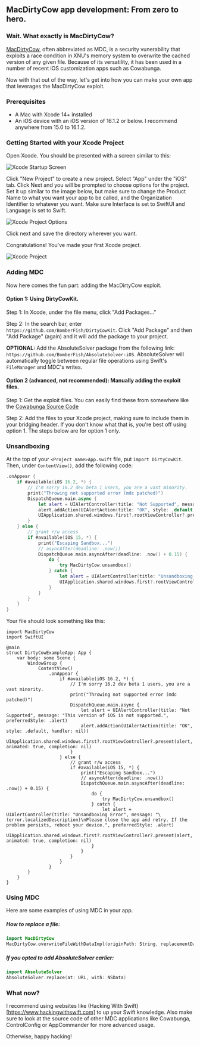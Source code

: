 ## MacDirtyCow app development: From zero to hero.

### Wait. What exactly is MacDirtyCow?
[MacDirtyCow](https://nvd.nist.gov/vuln/detail/CVE-2022-46689), often abbreviated as MDC, is a security vunerability that exploits a race condition in XNU's memory system to overwrite the cached version of any given file. Because of its versatility, it has been used in a number of recent iOS customization apps such as Cowabunga.

Now with that out of the way, let's get into how you can make your own app that leverages the MacDirtyCow exploit.


### Prerequisites

- A Mac with Xcode 14+ installed
- An iOS device with an iOS version of 16.1.2 or below. I recommend anywhere from 15.0 to 16.1.2.

### Getting Started with your Xcode Project

Open Xcode. You should be presented with a screen similar to this:

![Xcode Startup Screen](https://blog.bomberfish.ca/img/xcode-home.png)

Click "New Project" to create a new project. Select "App" under the "iOS" tab. Click Next and you will be prompted to choose options for the project. Set it up similar to the image below, but make sure to change the Product Name to what you want your app to be called, and the Organization Identifier to whatever you want. Make sure Interface is set to SwiftUI and Language is set to Swift.

![Xcode Project Options](https://blog.bomberfish.ca/img/xc-proj-opts.png)

Click next and save the directory wherever you want.

Congratulations! You've made your first Xcode project.

![Xcode Project](https://blog.bomberfish.ca/img/xc-starter.png)


### Adding MDC

Now here comes the fun part: adding the MacDirtyCow exploit.

#### Option 1: Using DirtyCowKit.

Step 1: In Xcode, under the file menu, click "Add Packages..."

Step 2: In the search bar, enter `https://github.com/BomberFish/DirtyCowKit`. Click "Add Package" and then "Add Package" (again) and it will add the package to your project.

**OPTIONAL:** Add the AbsoluteSolver package from the following link: `https://github.com/BomberFish/AbsoluteSolver-iOS`. AbsoluteSolver will automatically toggle between regular file operations using Swift's `FileManager` and MDC's writes.

#### Option 2 (advanced, not recommended): Manually adding the exploit files.

Step 1: Get the exploit files. You can easily find these from somewhere like the [Cowabunga Source Code](https://github.com/leminlimez/Cowabunga/tree/main/MacDirtyCowSwift/Exploit)

Step 2: Add the files to your Xcode project, making sure to include them in your bridging header. If you don't know what that is, you're best off using option 1. The steps below are for option 1 only.

### Unsandboxing

At the top of your `<Project name>App.swift` file, put `import DirtyCowKit`. Then, under `ContentView()`, add the following code:

```swift
.onAppear {
    if #available(iOS 16.2, *) {
        // I'm sorry 16.2 dev beta 1 users, you are a vast minority.
        print("Throwing not supported error (mdc patched)")
        DispatchQueue.main.async {
            let alert = UIAlertController(title: "Not Supported", message: "This version of iOS is not supported.", preferredStyle: .alert)
            alert.addAction(UIAlertAction(title: "OK", style: .default, handler: nil))
            UIApplication.shared.windows.first?.rootViewController?.present(alert, animated: true, completion: nil)
        }
    } else {
        // grant r/w access
        if #available(iOS 15, *) {
            print("Escaping Sandbox...")
            // asyncAfter(deadline: .now())
            DispatchQueue.main.asyncAfter(deadline: .now() + 0.15) {
                do {
                    try MacDirtyCow.unsandbox()
                } catch {
                    let alert = UIAlertController(title: "Unsandboxing Error", message: "\(error.localizedDescription)\nPlease close the app and retry. If the problem persists, reboot your device.", preferredStyle: .alert)
                    UIApplication.shared.windows.first?.rootViewController?.present(alert, animated: true, completion: nil)
                }
            }
        }
    }
} 
```


Your file should look something like this:

```
import MacDirtyCow
import SwiftUI

@main
struct DirtyCowExampleApp: App {
    var body: some Scene {
        WindowGroup {
            ContentView()
                .onAppear {
                    if #available(iOS 16.2, *) {
                        // I'm sorry 16.2 dev beta 1 users, you are a vast minority.
                        print("Throwing not supported error (mdc patched)")
                        DispatchQueue.main.async {
                            let alert = UIAlertController(title: "Not Supported", message: "This version of iOS is not supported.", preferredStyle: .alert)
                            alert.addAction(UIAlertAction(title: "OK", style: .default, handler: nil))
                            UIApplication.shared.windows.first?.rootViewController?.present(alert, animated: true, completion: nil)
                        }
                    } else {
                        // grant r/w access
                        if #available(iOS 15, *) {
                            print("Escaping Sandbox...")
                            // asyncAfter(deadline: .now())
                            DispatchQueue.main.asyncAfter(deadline: .now() + 0.15) {
                                do {
                                    try MacDirtyCow.unsandbox()
                                } catch {
                                    let alert = UIAlertController(title: "Unsandboxing Error", message: "\(error.localizedDescription)\nPlease close the app and retry. If the problem persists, reboot your device.", preferredStyle: .alert)
                                    UIApplication.shared.windows.first?.rootViewController?.present(alert, animated: true, completion: nil)
                                }
                            }
                        }
                    }
                }
        }
    }
}
```

### Using MDC

Here are some examples of using MDC in your app.

##### How to replace a file:

```swift
import MacDirtyCow
MacDirtyCow.overwriteFileWithDataImpl(originPath: String, replacementData: Data)
```

##### If you opted to add AbsoluteSolver earlier:

```swift
import AbsoluteSolver
AbsoluteSolver.replace(at: URL, with: NSData)
```


### What now?

I recommend using websites like (Hacking With Swift)[https://www.hackingwithswift.com] to up your Swift knowledge. Also make sure to look at the source code of other MDC applications like Cowabunga, ControlConfig or AppCommander for more advanced usage.

Otherwise, happy hacking!
